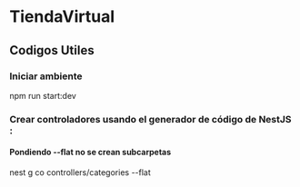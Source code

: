 ﻿# TiendaVirtual
## Codigos Utiles
### Iniciar ambiente
npm run start:dev
### Crear controladores usando el generador de código de NestJS :
#### Pondiendo --flat no se crean subcarpetas
nest g co controllers/categories --flat

